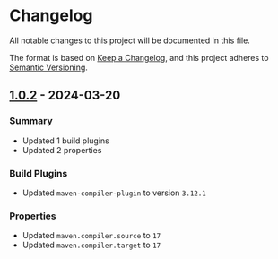 # Changelog

All notable changes to this project will be documented in this file.

The format is based on [Keep a Changelog](https://keepachangelog.com/en/1.0.0/),
and this project adheres to [Semantic Versioning](https://semver.org/spec/v2.0.0.html).

## [1.0.2] - 2024-03-20

### Summary
- Updated 1 build plugins
- Updated 2 properties


### Build Plugins
- Updated `maven-compiler-plugin` to version `3.12.1`

### Properties
- Updated `maven.compiler.source` to `17`
- Updated `maven.compiler.target` to `17`

[1.0.2]: /-/compare/v1.0.2...HEAD 

 
 
 
 
 